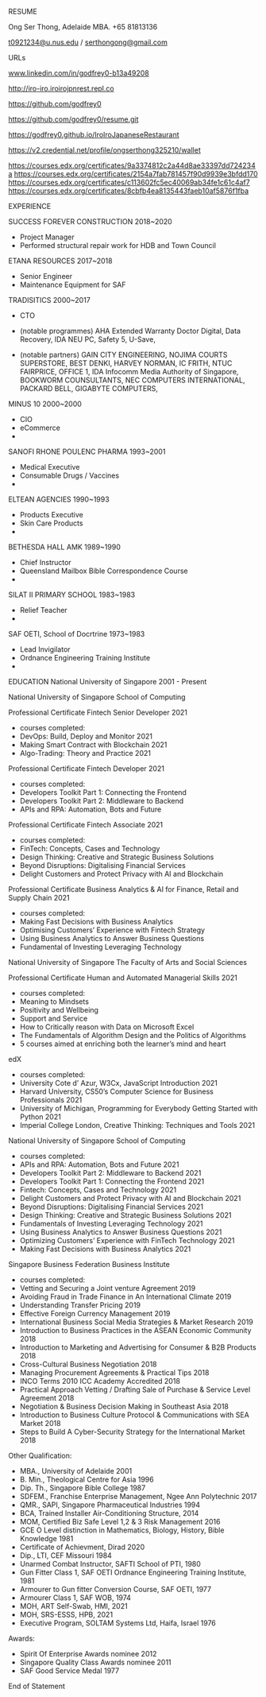 RESUME

Ong Ser Thong, Adelaide MBA. +65 81813136

t0921234@u.nus.edu / serthongong@gmail.com


URLs

www.linkedin.com/in/godfrey0-b13a49208

http://iro-iro.iroirojpnrest.repl.co

https://github.com/godfrey0

https://github.com/godfrey0/resume.git

https://godfrey0.github.io/IroIroJapaneseRestaurant

https://v2.credential.net/profile/ongserthong325210/wallet

https://courses.edx.org/certificates/9a3374812c2a44d8ae33397dd724234a
https://courses.edx.org/certificates/2154a7fab781457f90d9939e3bfdd170
https://courses.edx.org/certificates/c113602fc5ec40069ab34fe1c61c4af7
https://courses.edx.org/certificates/8cbfb4ea8135443faeb10af5876f1fba


EXPERIENCE

SUCCESS FOREVER CONSTRUCTION 2018~2020
- Project Manager
- Performed structural repair work for HDB and Town Council


ETANA RESOURCES 2017~2018
- Senior Engineer
- Maintenance Equipment for SAF


TRADISITICS 2000~2017

- CTO
- (notable programmes) AHA Extended Warranty
Doctor Digital,
Data Recovery, 
IDA NEU PC, 
Safety 5,
U-Save, 

- (notable partners) GAIN CITY ENGINEERING, 
NOJIMA COURTS SUPERSTORE, 
BEST DENKI, 
HARVEY NORMAN, 
IC FRITH, 
NTUC FAIRPRICE,
OFFICE 1,
IDA Infocomm Media Authority of Singapore, 
BOOKWORM COUNSULTANTS, 
NEC COMPUTERS INTERNATIONAL,
PACKARD BELL,
GIGABYTE COMPUTERS,

MINUS 10 2000~2000
- CIO
- eCommerce
-
SANOFI RHONE POULENC PHARMA 1993~2001
- Medical Executive
- Consumable Drugs / Vaccines
-
ELTEAN AGENCIES 1990~1993
- Products Executive
- Skin Care Products
- 
BETHESDA HALL AMK 1989~1990
- Chief Instructor
- Queensland Mailbox Bible Correspondence Course
-
SILAT II PRIMARY SCHOOL 1983~1983
- Relief Teacher
-
SAF OETI, School of Docrtrine 1973~1983
- Lead Invigilator
- Ordnance Engineering Training Institute
-

EDUCATION
National University of Singapore 2001 - Present

National University of Singapore School of Computing

Professional Certificate Fintech Senior Developer 2021
- courses completed:
- DevOps: Build, Deploy and Monitor 2021
- Making Smart Contract with Blockchain 2021
- Algo-Trading: Theory and Practice 2021

Professional Certificate Fintech Developer 2021
- courses completed:
- Developers Toolkit Part 1: Connecting the Frontend
- Developers Toolkit Part 2: Middleware to Backend
- APIs and RPA: Automation, Bots and Future

Professional Certificate Fintech Associate 2021
- courses completed:
- FinTech: Concepts, Cases and Technology
- Design Thinking: Creative and Strategic Business Solutions
- Beyond Disruptions: Digitalising Financial Services
- Delight Customers and Protect Privacy with AI and Blockchain

Professional Certificate Business Analytics & AI for Finance, Retail and Supply Chain 2021
- courses completed:
- Making Fast Decisions with Business Analytics
- Optimising Customers’ Experience with Fintech Strategy
- Using Business Analytics to Answer Business Questions
- Fundamental of Investing Leveraging Technology

National University of Singapore The Faculty of Arts and Social Sciences

Professional Certificate Human and Automated Managerial Skills 2021
- courses completed:
- Meaning to Mindsets
- Positivity and Wellbeing
- Support and Service
- How to Critically reason with Data on Microsoft Excel
- The Fundamentals of Algorithm Design and the Politics of Algorithms
- 5 courses aimed at enriching both the learner’s mind and heart

edX
- courses completed:
- University Cote d’ Azur, W3Cx, JavaScript Introduction 2021
- Harvard University, CS50’s Computer Science for Business Professionals 2021
- University of Michigan, Programming for Everybody Getting Started with Python 2021
- Imperial College London, Creative Thinking: Techniques and Tools 2021

National University of Singapore School of Computing
- courses completed:
- APIs and RPA: Automation, Bots and Future 2021
- Developers Toolkit Part 2: Middleware to Backend 2021
- Developers Toolkit Part 1: Connecting the Frontend 2021
- Fintech: Concepts, Cases and Technology 2021
- Delight Customers and Protect Privacy with AI and Blockchain 2021
- Beyond Disruptions: Digitalising Financial Services 2021
- Design Thinking: Creative and Strategic Business Solutions 2021
- Fundamentals of Investing Leveraging Technology 2021
- Using Business Analytics to Answer Business Questions 2021
- Optimizing Customers’ Experience with FinTech Technology 2021
- Making Fast Decisions with Business Analytics 2021

Singapore Business Federation Business Institute
- courses completed:
- Vetting and Securing a Joint venture Agreement 2019
- Avoiding Fraud in Trade Finance in An International Climate 2019
- Understanding Transfer Pricing 2019
- Effective Foreign Currency Management 2019
- International Business Social Media Strategies & Market Research 2019
- Introduction to Business Practices in the ASEAN Economic Community 2018
- Introduction to Marketing and Advertising for Consumer & B2B Products 2018
- Cross-Cultural Business Negotiation 2018
- Managing Procurement Agreements & Practical Tips 2018
- INCO Terms 2010 ICC Academy Accredited 2018
- Practical Approach Vetting / Drafting Sale of Purchase & Service Level Agreement 2018
- Negotiation & Business Decision Making in Southeast Asia 2018
- Introduction to Business Culture Protocol & Communications with SEA Market 2018
- Steps to Build A Cyber-Security Strategy for the International Market 2018


Other Qualification:
- MBA., University of Adelaide 2001
- B. Min., Theological Centre for Asia 1996
- Dip. Th., Singapore Bible College 1987
- SDFEM., Franchise Enterprise Management, Ngee Ann Polytechnic 2017
- QMR., SAPI, Singapore Pharmaceutical Industries 1994
- BCA, Trained Installer Air-Conditioning Structure, 2014
- MOM, Certified Biz Safe Level 1,2 & 3 Risk Management 2016
- GCE O Level distinction in Mathematics, Biology, History, Bible Knowledge 1981
- Certificate of Achievment, Dirad 2020
- Dip., LTI, CEF Missouri 1984
- Unarmed Combat Instructor, SAFTI School of PTI, 1980
- Gun Fitter Class 1, SAF OETI Ordnance Engineering Training Institute, 1981
- Armourer to Gun fitter Conversion Course, SAF OETI, 1977
- Armourer Class 1, SAF WOB, 1974
- MOH, ART Self-Swab, HMI, 2021
- MOH, SRS-ESSS, HPB, 2021
- Executive Program, SOLTAM Systems Ltd, Haifa, Israel 1976


Awards:
- Spirit Of Enterprise Awards nominee 2012
- Singapore Quality Class Awards nominee 2011
- SAF Good Service Medal 1977

End of Statement
